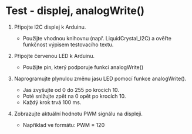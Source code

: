 # Test - displej, analogWrite()

1. Připojte I2C displej k Arduinu.
    - Použijte vhodnou knihovnu (např. LiquidCrystal_I2C) a ověřte funkčnost výpisem testovacího textu.
  
2. Připojte červenou LED k Arduinu.
    - Použijte pin, který podporuje funkci analogWrite()
  
3. Naprogramujte plynulou změnu jasu LED pomocí funkce analogWrite().
    - Jas zvyšujte od 0 do 255 po krocích 10.
    - Poté snižujte zpět na 0 opět po krocích 10.
    - Každý krok trvá 100 ms.
  
4. Zobrazujte aktuální hodnotu PWM signálu na displeji.
    - Například ve formátu: PWM = 120
